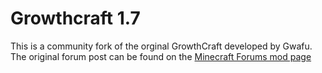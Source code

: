 # Growthcraft 1.7

This is a community fork of the orginal GrowthCraft developed by Gwafu. The original forum post can be found on the [Minecraft Forums mod page](http://www.minecraftforum.net/forums/mapping-and-modding/minecraft-mods/1286298-growthcraft-jul-15-2014-proper-1-7-10-release)
